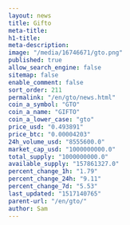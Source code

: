 ```yaml
---
layout: news
title: Gifto
meta-title: 
h1-title: 
meta-description: 
image: "/media/16746671/gto.png"
published: true
allow_search_engine: false
sitemap: false
enable_comment: false
sort_order: 211
permalink: "/en/gto/news.html"
coin_a_symbol: "GTO"
coin_a_name: "GIFTO"
coin_a_lower_case: "gto"
price_usd: "0.493891"
price_btc: "0.00004203"
24h_volume_usd: "8555600.0"
market_cap_usd: "1000000000.0"
total_supply: "1000000000.0"
available_supply: "157861327.0"
percent_change_1h: "1.79"
percent_change_24h: "9.11"
percent_change_7d: "5.53"
last_updated: "1517140765"
parent-url: "/en/gto/"
author: Sam
---
```


